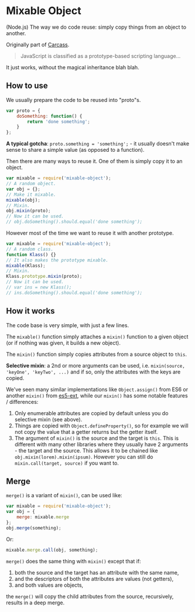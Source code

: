 # Mixable Object

(Node.js) The way we do code reuse: simply copy things from an object to another.

Originally part of [Carcass](https://github.com/Wiredcraft/carcass).

> JavaScript is classified as a prototype-based scripting language...

It just works, without the magical inheritance blah blah.

## How to use

We usually prepare the code to be reused into "proto"s.

```js
var proto = {
    doSomething: function() {
        return 'done something';
    }
};
```

__A typical gotcha__: `proto.something = 'something';` - it usually doesn't make sense to share a simple value (as opposed to a function).

Then there are many ways to reuse it. One of them is simply copy it to an object.

```js
var mixable = require('mixable-object');
// A random object.
var obj = {};
// Make it mixable.
mixable(obj);
// Mixin.
obj.mixin(proto);
// Now it can be used.
// obj.doSomething().should.equal('done something');
```

However most of the time we want to reuse it with another prototype.

```js
var mixable = require('mixable-object');
// A random class.
function Klass() {}
// It also makes the prototype mixable.
mixable(Klass);
// Mixin.
Klass.prototype.mixin(proto);
// Now it can be used.
// var ins = new Klass();
// ins.doSomething().should.equal('done something');
```

## How it works

The code base is very simple, with just a few lines.

The `mixable()` function simply attaches a `mixin()` function to a given object (or if nothing was given, it builds a new object).

The `mixin()` function simply copies attributes from a source object to `this`.

__Selective mixin__: a 2nd or more arguments can be used, i.e. `mixin(source, 'keyOne', 'keyTwo', ...)` and if so, only the attributes with the keys are copied.

We've seen many similar implementations like `Object.assign()` from ES6 or another `mixin()` from [es5-ext](https://github.com/medikoo/es5-ext), while our `mixin()` has some notable features / differences:

1. Only enumerable attributes are copied by default unless you do selective mixin (see above).
2. Things are copied with `Object.defineProperty()`, so for example we will not copy the value that a getter returns but the getter itself.
3. The argument of `mixin()` is the source and the target is `this`. This is different with many other libraries where they usually have 2 arguments - the target and the source. This allows it to be chained like `obj.mixin(lorem).mixin(ipsum)`. However you can still do `mixin.call(target, source)` if you want to.

## Merge

`merge()` is a variant of `mixin()`, can be used like:

```js
var mixable = require('mixable-object');
var obj = {
    merge: mixable.merge
};
obj.merge(something);
```

Or:

```js
mixable.merge.call(obj, something);
```

`merge()` does the same thing with `mixin()` except that if:

1. both the source and the target has an attribute with the same name,
2. and the descriptors of both the attributes are values (not getters),
3. and both values are objects,

the `merge()` will copy the child attributes from the source, recursively, results in a deep merge.
